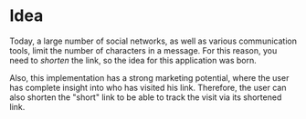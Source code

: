 # Idea

Today, a large number of social networks, as well as various communication tools, limit the number of characters in a message.
For this reason, you need to *shorten* the link, so the idea for this application was born.

Also, this implementation has a strong marketing potential, where the user has complete insight into who has visited his link.
Therefore, the user can also shorten the "short" link to be able to track the visit via its shortened link.

